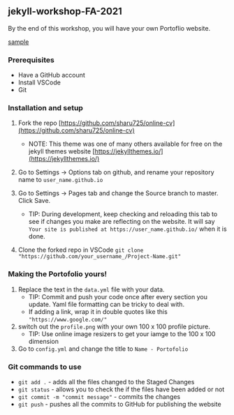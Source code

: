 ## jekyll-workshop-FA-2021

By the end of this workshop, you will have your own Portoflio website.

[sample]

### Prerequisites
* Have a GitHub account
* Install VSCode
* Git

### Installation and setup
1. Fork the repo [https://github.com/sharu725/online-cv](https://github.com/sharu725/online-cv)
      * NOTE: This theme was one of many others available for free on the jekyll themes website [https://jekyllthemes.io/](https://jekyllthemes.io/)

2. Go to Settings -> Options tab on github, and rename your repository name to `user_name.github.io`

3. Go to Settings -> Pages tab and change the Source branch to master. Click Save.
    * TIP: During development, keep checking and reloading this tab to see if changes you make are reflecting on the website.
It will say `Your site is published at https://user_name.github.io/` when it is done.

4. Clone the forked repo in VSCode 
```git clone "https://github.com/your_username_/Project-Name.git"```

### Making the Portofolio yours!
1. Replace the text in the `data.yml` file with your data.
    * TIP: Commit and push your code once after every section you update. Yaml file formatting can be tricky to deal with. 
    * If adding a link, wrap it in double quotes like this `"https://www.google.com/"`
3. switch out the `profile.png` with your own 100 x 100 profile picture.
    * TIP: Use online image resizers to get your iamge to the 100 x 100 dimension
5. Go to `config.yml` and change the title to `Name - Portofolio`

### Git commands to use
* `git add .` - adds all the files changed to the Staged Changes
* `git status` - allows you to check the if the files have been added or not
* `git commit -m "commit message"` - commits the changes 
* `git push` - pushes all the commits to GitHub for publishing the website

[sample]: images/sample.png











